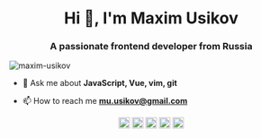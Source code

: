 <h1 align="center">Hi 👋, I'm Maxim Usikov</h1>
<h3 align="center">A passionate frontend developer from Russia</h3>
<p align="left"> <img src="https://komarev.com/ghpvc/?username=maxim-usikov" alt="maxim-usikov" /> </p>

- 💬 Ask me about **JavaScript, Vue, vim, git**

- 📫 How to reach me **mu.usikov@gmail.com**


<p align="center"> 
<a href="https://twitter.com/maxim_usikov" target="blank"><img align="center" src="https://cdn.jsdelivr.net/npm/simple-icons@3.0.1/icons/twitter.svg" alt="maxim_usikov" height="20" width="20" /></a>
<a href="https://stackoverflow.com/maxim.u" target="blank"><img align="center" src="https://cdn.jsdelivr.net/npm/simple-icons@3.0.1/icons/stackoverflow.svg" alt="maxim.u" height="20" width="20" /></a>
<a href="https://codesandbox.com/maxim-usikov" target="blank"><img align="center" src="https://cdn.jsdelivr.net/npm/simple-icons@3.0.1/icons/codesandbox.svg" alt="maxim-usikov" height="20" width="20" /></a>
<a href="https://fb.com/mu.usikov" target="blank"><img align="center" src="https://cdn.jsdelivr.net/npm/simple-icons@3.0.1/icons/facebook.svg" alt="mu.usikov" height="20" width="20" /></a>
<a href="https://instagram.com/maxim_usikov" target="blank"><img align="center" src="https://cdn.jsdelivr.net/npm/simple-icons@3.0.1/icons/instagram.svg" alt="maxim_usikov" height="20" width="20" /></a>
</p>
